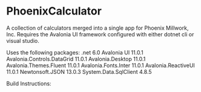 # PhoenixCalculator
A collection of calculators merged into a single app for Phoenix Millwork, Inc.
Requires the Avalonia UI framework configured with either dotnet cli or visual studio.

Uses the following packages:
    .net 6.0
    Avalonia UI 11.0.1
    Avalonia.Controls.DataGrid 11.0.1
    Avalonia.Desktop 11.0.1
    Avalonia.Themes.Fluent 11.0.1
    Avalonia.Fonts.Inter 11.0.1
    Avalonia.ReactiveUI 11.0.1
    Newtonsoft.JSON 13.0.3
    System.Data.SqlClient 4.8.5

Build Instructions:
    
